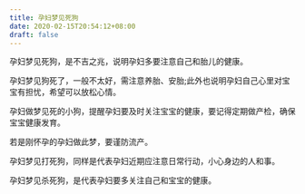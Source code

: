 ```yaml
---
title: 孕妇梦见死狗
date: 2020-02-15T20:54:12+08:00
draft: false
---
```


孕妇梦见死狗，是不吉之兆，说明孕妇多要注意自己和胎儿的健康。


孕妇梦见狗死了，一般不太好，需注意养胎、安胎;此外也说明孕妇自己心里对宝宝有担忧，希望可以放松心情。


孕妇做梦见死的小狗，提醒孕妇要及时关注宝宝的健康，要记得定期做产检，确保宝宝健康发育。

若是刚怀孕的孕妇做此梦，要谨防流产。


孕妇梦见打死狗，同样是代表孕妇近期应注意日常行动，小心身边的人和事。


孕妇梦见杀死狗，是代表孕妇要多关注自己和宝宝的健康。

